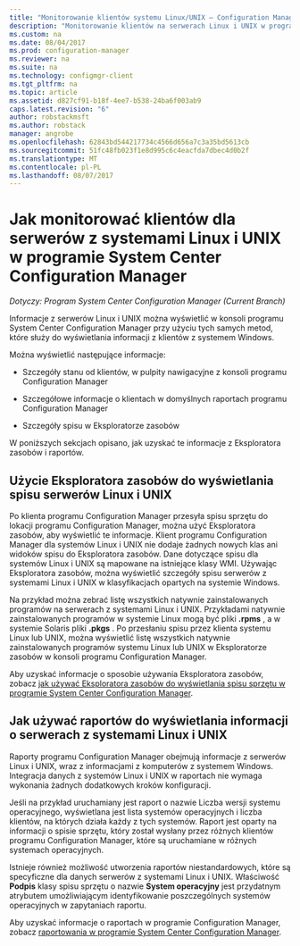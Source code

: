```yaml
---
title: "Monitorowanie klientów systemu Linux/UNIX — Configuration Manager | Dokumentacja firmy Microsoft"
description: "Monitorowanie klientów na serwerach Linux i UNIX w programie System Center Configuration Manager."
ms.custom: na
ms.date: 08/04/2017
ms.prod: configuration-manager
ms.reviewer: na
ms.suite: na
ms.technology: configmgr-client
ms.tgt_pltfrm: na
ms.topic: article
ms.assetid: d827cf91-b18f-4ee7-b538-24ba6f003ab9
caps.latest.revision: "6"
author: robstackmsft
ms.author: robstack
manager: angrobe
ms.openlocfilehash: 62843bd544217734c4566d656a7c3a35bd5613cb
ms.sourcegitcommit: 51fc48fb023f1e8d995c6c4eacfda7dbec4d0b2f
ms.translationtype: MT
ms.contentlocale: pl-PL
ms.lasthandoff: 08/07/2017
---
```

# <a name="how-to-monitor-clients-for-linux-and-unix-servers-in-system-center-configuration-manager"></a>Jak monitorować klientów dla serwerów z systemami Linux i UNIX w programie System Center Configuration Manager

*Dotyczy: Program System Center Configuration Manager (Current Branch)*

Informacje z serwerów Linux i UNIX można wyświetlić w konsoli programu System Center Configuration Manager przy użyciu tych samych metod, które służy do wyświetlania informacji z klientów z systemem Windows.  

 Można wyświetlić następujące informacje:  

-   Szczegóły stanu od klientów, w pulpity nawigacyjne z konsoli programu Configuration Manager  

-   Szczegółowe informacje o klientach w domyślnych raportach programu Configuration Manager  

-   Szczegóły spisu w Eksploratorze zasobów  

 W poniższych sekcjach opisano, jak uzyskać te informacje z Eksploratora zasobów i raportów.  

##  <a name="BKMK_UseResourceExpforLnU"></a>Użycie Eksploratora zasobów do wyświetlania spisu serwerów Linux i UNIX  

 Po klienta programu Configuration Manager przesyła spisu sprzętu do lokacji programu Configuration Manager, można użyć Eksploratora zasobów, aby wyświetlić te informacje. Klient programu Configuration Manager dla systemów Linux i UNIX nie dodaje żadnych nowych klas ani widoków spisu do Eksploratora zasobów. Dane dotyczące spisu dla systemów Linux i UNIX są mapowane na istniejące klasy WMI. Używając Eksploratora zasobów, można wyświetlić szczegóły spisu serwerów z systemami Linux i UNIX w klasyfikacjach opartych na systemie Windows.  

 Na przykład można zebrać listę wszystkich natywnie zainstalowanych programów na serwerach z systemami Linux i UNIX. Przykładami natywnie zainstalowanych programów w systemie Linux mogą być pliki **.rpms** , a w systemie Solaris pliki **.pkgs** . Po przesłaniu spisu przez klienta systemu Linux lub UNIX, można wyświetlić listę wszystkich natywnie zainstalowanych programów systemu Linux lub UNIX w Eksploratorze zasobów w konsoli programu Configuration Manager.  

 Aby uzyskać informacje o sposobie używania Eksploratora zasobów, zobacz [jak używać Eksploratora zasobów do wyświetlania spisu sprzętu w programie System Center Configuration Manager](../../../core/clients/manage/inventory/use-resource-explorer-to-view-hardware-inventory.md).  

##  <a name="BKMK_UseReportsforLnU"></a> Jak używać raportów do wyświetlania informacji o serwerach z systemami Linux i UNIX  
 Raporty programu Configuration Manager obejmują informacje z serwerów Linux i UNIX, wraz z informacjami z komputerów z systemem Windows. Integracja danych z systemów Linux i UNIX w raportach nie wymaga wykonania żadnych dodatkowych kroków konfiguracji.  

 Jeśli na przykład uruchamiany jest raport o nazwie Liczba wersji systemu operacyjnego, wyświetlana jest lista systemów operacyjnych i liczba klientów, na których działa każdy z tych systemów. Raport jest oparty na informacji o spisie sprzętu, który został wysłany przez różnych klientów programu Configuration Manager, które są uruchamiane w różnych systemach operacyjnych.  

 Istnieje również możliwość utworzenia raportów niestandardowych, które są specyficzne dla danych serwerów z systemami Linux i UNIX. Właściwość **Podpis** klasy spisu sprzętu o nazwie **System operacyjny** jest przydatnym atrybutem umożliwiającym identyfikowanie poszczególnych systemów operacyjnych w zapytaniach raportu.  

 Aby uzyskać informacje o raportach w programie Configuration Manager, zobacz [raportowania w programie System Center Configuration Manager](../../../core/servers/manage/reporting.md).  
